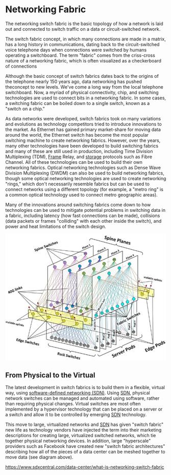 # Networking Fabric

The networking switch fabric is the basic topology of how a network is laid out and connected to switch traffic on a data or circuit-switched network.

The switch fabric concept, in which many connections are made in a matrix, has a long history in communications, dating back to the circuit-switched voice telephone days when connections were switched by humans operating a switchboard. The term "fabric" comes from the criss-cross nature of a networking fabric, which is often visualized as a checkerboard of connections

Although the basic concept of switch fabrics dates back to the origins of the telephone nearly 150 years ago, data networking has pushed theconcept to new levels. We've come a long way from the local telephone switchboard. Now, a myriad of physical connectivity, chip, and switching technologies are used to connect bits in a networking fabric. In some cases, a switching fabric can be boiled down to a single switch, known as a "switch on a chip."

As data networks were developed, switch fabrics took on many variations and evolutions as technology competitors tried to introduce innovations to the market. As Ethernet has gained primary market-share for moving data around the world, the Ethernet switch has become the most popular switching machine to create networking fabrics. However, over the years, many other technologies have been developed to build switching fabrics and many of these are still used in production, including Time Division Multiplexing (TDM), [Frame](https://www.sdxcentral.com/listings/frame/) Relay, and [storage](https://www.sdxcentral.com/data-center/storage/) protocols such as Fibre Channel. All of these technologies can be used to build their own networking fabrics. Optical networking technologies such as Dense Wave Division Multiplexing (DWDM) can also be used to build networking fabrics, though some optical networking technologies are used to create networking "rings," which don't necessarily resemble fabrics but can be used to connect networks using a different topology (for example, a "metro ring" is a common optical technology used to connect metro geographic areas).

Many of the innovations around switching fabrics come down to how technologies can be used to mitigate potential problems in switching data in a fabric, including latency (how fast connections can be made), collisions (data packets or frames "colliding" with each other inside the switch), and power and heat limitations of the switch design.

![image](../../media/Networking-Fabric-image1.jpg)

## From Physical to the Virtual

The latest development in switch fabrics is to build them in a flexible, virtual way, using [software-defined networking (SDN)](https://www.sdxcentral.com/networking/sdn/). Using [SDN](https://www.sdxcentral.com/networking/sdn/definitions/what-the-definition-of-software-defined-networking-sdn/), physical network switches can be managed and automated using software, rather than requiring physical changes. Virtual switches are most often implemented by a hypervisor technology that can be placed on a server or a switch and allow it to be controlled by emerging [SDN](https://www.sdxcentral.com/networking/sdn/definitions/what-is-software-defined-compute/) technology.

This move to large, virtualized networks and [SDN](https://www.sdxcentral.com/networking/sdn/definitions/why-sdn-software-defined-networking-or-nfv-network-functions-virtualization-now/) has given "switch fabric" new life as technology vendors have injected the term into their marketing descriptions for creating large, virtualized switched networks, which tie together physical networking devices. In addition, large "hyperscale" providers such as Facebook have created new "switch fabric architectures" describing how all of the pieces of a data center can be meshed together to move data (see diagram above).

https://www.sdxcentral.com/data-center/what-is-networking-switch-fabric
